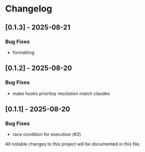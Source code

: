 # Changelog

## [0.1.3] - 2025-08-21

### Bug Fixes
- formatting

## [0.1.2] - 2025-08-20

### Bug Fixes
- make hooks prioritoy resolution match claudes

## [0.1.1] - 2025-08-20

### Bug Fixes
- race condition for execution (#2)

All notable changes to this project will be documented in this file.

